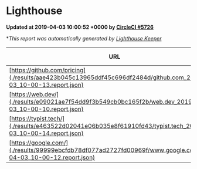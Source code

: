 
# Lighthouse

**Updated at 2019-04-03 10:00:52 +0000 by [CircleCI #5726](https://circleci.com/gh/ItinerisLtd/lighthouse-keeper-example/5726)**

**This report was automatically generated by [Lighthouse Keeper](https://github.com/itinerisltd/lighthouse-keeper)*

| URL | Performance | Accessibility | Best Practices | SEO | PWA | Updated At |
| --- | --- | --- | --- | --- | --- | --- |
| [https://github.com/pricing](./results/aae423b045c13965ddf45c696df2484d/github.com_2019-04-03_10-00-13.report.json) | 0.88 | 0.89 | 0.93 | 0.9 | 0.58 | 2019-04-03T10:00:13.717Z |
| [https://web.dev/](./results/e09021ae7f54dd9f3b549cb0bc165f2b/web.dev_2019-04-03_10-00-10.report.json) | 0.98 | 0.93 | 1 | 0.96 | 1 | 2019-04-03T10:00:10.836Z |
| [https://typist.tech/](./results/e463522d02041e06b035e8f61910fd43/typist.tech_2019-04-03_10-00-14.report.json) | 1 |  |  |  |  | 2019-04-03T10:00:14.776Z |
| [https://google.com/](./results/99999ebcfdb78df077ad2727fd00969f/www.google.com_2019-04-03_10-00-12.report.json) | 0.95 | 0.71 | 0.93 | 0.82 | 0.58 | 2019-04-03T10:00:12.072Z |
